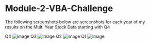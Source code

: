# Module-2-VBA-Challenge

The following screenshots below are screenshots for each year of my results on the Multi Year Stock Data starting with Q4


Q4
![image](https://github.com/user-attachments/assets/48bb3c32-d057-4e74-af46-df87846d255d)
Q3
![image](https://github.com/user-attachments/assets/7190bf16-83d8-4d4e-9691-50e17699b57a)
Q2
![image](https://github.com/user-attachments/assets/f50f7efa-ed4a-494d-919b-9533fcb266af)
Q1
![image](https://github.com/user-attachments/assets/06812bcd-e5fb-461b-8566-d35f8ee12682)
